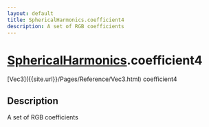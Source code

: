 ```yaml
---
layout: default
title: SphericalHarmonics.coefficient4
description: A set of RGB coefficients
---
```

# [SphericalHarmonics]({{site.url}}/Pages/Reference/SphericalHarmonics.html).coefficient4

<div class='signature' markdown='1'>
[Vec3]({{site.url}}/Pages/Reference/Vec3.html) coefficient4
</div>

## Description
A set of RGB coefficients

